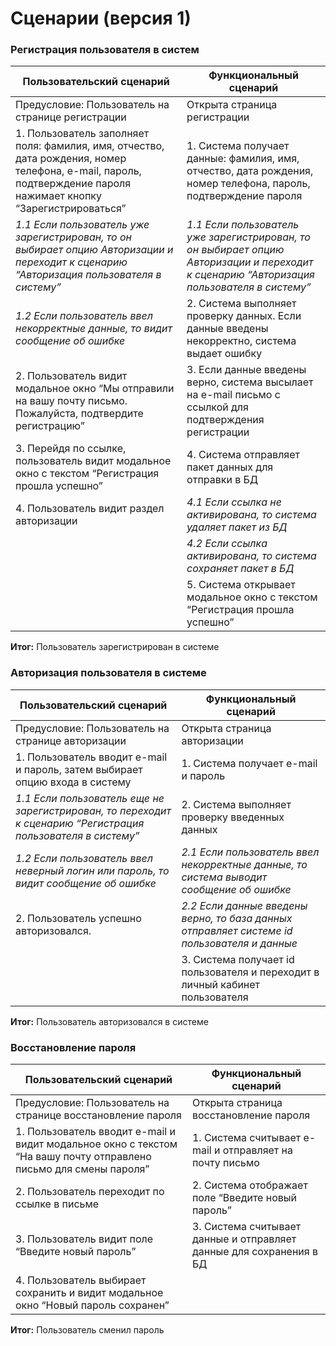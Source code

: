 # Сценарии (версия 1)
### Регистрация пользователя в систем
|    Пользовательский сценарий     |    Функциональный сценарий    |
|----------------------------------|-------------------------------|
|Предусловие: Пользователь на странице регистрации|Открыта страница регистрации|  
|1. Пользователь заполняет поля: фамилия, имя, отчество, дата рождения, номер телефона, e-mail, пароль, подтверждение пароля нажимает кнопку “Зарегистрироваться”| 1. Система получает данные: фамилия, имя, отчество, дата рождения, номер телефона, пароль, подтверждение пароля|
| *1.1 Если пользователь уже зарегистрирован, то он выбирает опцию Авторизации и переходит к сценарию “Авторизация пользователя в систему”*| *1.1 Если пользователь уже зарегистрирован, то он выбирает опцию Авторизации и переходит к сценарию “Авторизация пользователя в систему”*| 
|  *1.2 Если пользователь ввел некорректные данные, то видит сообщение об ошибке*|2. Система выполняет проверку данных. Если данные введены некорректно, система выдает ошибку|
|2. Пользователь видит модальное окно “Мы отправили на вашу почту письмо. Пожалуйста, подтвердите регистрацию”|3. Если данные введены верно, система высылает на e-mail письмо с ссылкой для подтверждения регистрации|
|3. Перейдя по ссылке, пользователь видит модальное окно с текстом “Регистрация прошла успешно”|4. Система отправляет пакет данных для отправки в БД|
|4. Пользователь видит раздел авторизации|*4.1 Если ссылка не активирована, то система удаляет пакет из БД*|
| |*4.2 Если ссылка активирована, то система сохраняет пакет в БД*|
| |5. Система открывает модальное окно с текстом “Регистрация прошла успешно”|
**Итог:** Пользователь зарегистрирован в системе

### Авторизация пользователя в системе
|    Пользовательский сценарий     |    Функциональный сценарий    |
|----------------------------------|-------------------------------|
|Предусловие: Пользователь на странице авторизации|Открыта страница авторизации|  
|1. Пользователь вводит e-mail и пароль, затем выбирает опцию входа в систему |1. Система получает e-mail и пароль|
|*1.1 Если пользователь еще не зарегистрирован, то переходит к сценарию “Регистрация пользователя в систему”*|2. Система выполняет проверку введенных данных|
|*1.2 Если пользователь ввел неверный логин или пароль, то видит сообщение об ошибке*|*2.1 Если пользователь ввел некорректные данные, то система выводит сообщение об ошибке*|
|2. Пользователь успешно авторизовался.| *2.2 Если данные введены верно, то база данных отправляет системе  id пользователя и данные*|
| |3. Система получает id пользователя и переходит в личный кабинет пользователя|
**Итог:** Пользователь авторизовался в системе

### Восстановление пароля
|    Пользовательский сценарий     |    Функциональный сценарий    |
|----------------------------------|-------------------------------|
|Предусловие: Пользователь на странице восстановление пароля|Открыта страница восстановление пароля| 
|1. Пользователь вводит e-mail и видит модальное окно с текстом “На вашу почту отправлено письмо для смены пароля”|1. Система считывает e-mail и отправляет на почту письмо|
|2. Пользователь переходит по ссылке в письме|2. Система отображает поле “Введите новый пароль”|
|3. Пользователь видит поле “Введите новый пароль”|3. Система считывает данные и отправляет данные для сохранения в БД|
|4. Пользователь выбирает сохранить и видит модальное окно “Новый пароль сохранен”|
**Итог:** Пользователь сменил пароль

